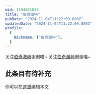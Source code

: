 ```yaml
---
mid: 1194081839
title: "伯奇澈屿"
pubDate: "2024-11-04T11:22:09.880Z"
updatedDate: "2024-11-04T11:22:09.880Z"
profile:
  {
    Nickname: ["伯奇澈屿"],
  }
---
```


关注[伯奇澈屿](https://space.bilibili.com/1194081839)谢谢喵~ 关注[伯奇澈屿](https://space.bilibili.com/1194081839)谢谢喵~

## 此条目有待补充
你可以在[这里](https://github.com/Yuhanawa/VTuber.ICU/edit/master/src/content/v/伯奇澈屿/index.md)编辑本文
